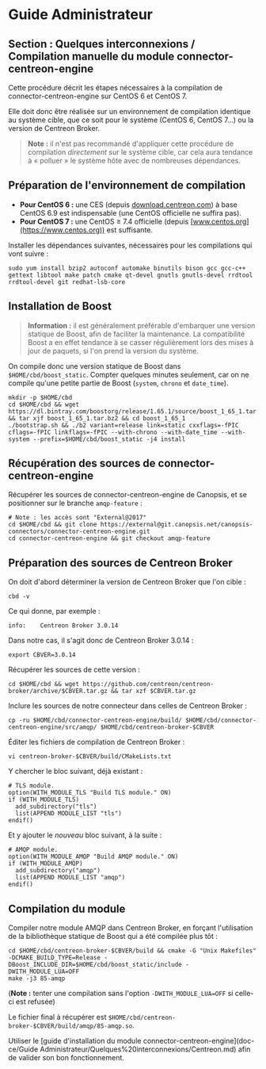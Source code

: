 # Guide Administrateur

## Section : Quelques interconnexions / Compilation manuelle du module connector-centreon-engine

Cette procédure décrit les étapes nécessaires à la compilation de connector-centreon-engine sur CentOS 6 et CentOS 7.

Elle doit donc être réalisée sur un environnement de compilation identique au système cible, que ce soit pour le système (CentOS 6, CentOS 7…) ou la version de Centreon Broker.

> **Note :** il n'est pas recommandé d'appliquer cette procédure de compilation *directement* sur le système cible, car cela aura tendance à « polluer » le système hôte avec de nombreuses dépendances.

## Préparation de l'environnement de compilation

*  **Pour CentOS 6 :** une CES (depuis [download.centreon.com](https://download.centreon.com)) à base CentOS 6.9 est indispensable (une CentOS officielle ne suffira pas).
*  **Pour CentOS 7 :** une CentOS ≥ 7.4 officielle (depuis [www.centos.org](https://www.centos.org)) est suffisante.

Installer les dépendances suivantes, nécessaires pour les compilations qui vont suivre :
```shell
sudo yum install bzip2 autoconf automake binutils bison gcc gcc-c++ gettext libtool make patch cmake qt-devel gnutls gnutls-devel rrdtool rrdtool-devel git redhat-lsb-core
```

## Installation de Boost

> **Information :** il est généralement préférable d'embarquer une version statique de Boost, afin de faciliter la maintenance. La compatibilité Boost a en effet tendance à se casser régulièrement lors des mises à jour de paquets, si l'on prend la version du système.

On compile donc une version statique de Boost dans `$HOME/cbd/boost_static`. Compter quelques minutes seulement, car on ne compile qu'une petite partie de Boost (`system`, `chrono` et `date_time`).
```shell
mkdir -p $HOME/cbd
cd $HOME/cbd && wget https://dl.bintray.com/boostorg/release/1.65.1/source/boost_1_65_1.tar.bz2 && tar xjf boost_1_65_1.tar.bz2 && cd boost_1_65_1
./bootstrap.sh && ./b2 variant=release link=static cxxflags=-fPIC cflags=-fPIC linkflags=-fPIC --with-chrono --with-date_time --with-system --prefix=$HOME/cbd/boost_static -j4 install
```

## Récupération des sources de connector-centreon-engine

Récupérer les sources de connector-centreon-engine de Canopsis, et se positionner sur le branche `amqp-feature` :
```shell
# Note : les accès sont "External@2017"
cd $HOME/cbd && git clone https://external@git.canopsis.net/canopsis-connectors/connector-centreon-engine.git
cd connector-centreon-engine && git checkout amqp-feature
```

## Préparation des sources de Centreon Broker

On doit d'abord déterminer la version de Centreon Broker que l'on cible :
```shell
cbd -v
```

Ce qui donne, par exemple :
```
info:    Centreon Broker 3.0.14
```

Dans notre cas, il s'agit donc de Centreon Broker 3.0.14 :
```shell
export CBVER=3.0.14
```

Récupérer les sources de cette version :
```shell
cd $HOME/cbd && wget https://github.com/centreon/centreon-broker/archive/$CBVER.tar.gz && tar xzf $CBVER.tar.gz
```

Inclure les sources de notre connecteur dans celles de Centreon Broker :
```shell
cp -ru $HOME/cbd/connector-centreon-engine/build/ $HOME/cbd/connector-centreon-engine/src/amqp/ $HOME/cbd/centreon-broker-$CBVER
```

Éditer les fichiers de compilation de Centreon Broker :
```shell
vi centreon-broker-$CBVER/build/CMakeLists.txt
```

Y chercher le bloc suivant, déjà existant :
```
# TLS module.
option(WITH_MODULE_TLS "Build TLS module." ON)
if (WITH_MODULE_TLS)
  add_subdirectory("tls")
  list(APPEND MODULE_LIST "tls")
endif()
```

Et y ajouter le *nouveau* bloc suivant, à la suite :
```
# AMQP module.
option(WITH_MODULE_AMQP "Build AMQP module." ON)
if (WITH_MODULE_AMQP)
  add_subdirectory("amqp")
  list(APPEND MODULE_LIST "amqp")
endif()
```

## Compilation du module

Compiler notre module AMQP dans Centreon Broker, en forçant l'utilisation de la bibliothèque statique de Boost qui a été compilée plus tôt :
```shell
cd $HOME/cbd/centreon-broker-$CBVER/build && cmake -G "Unix Makefiles" -DCMAKE_BUILD_TYPE=Release -DBoost_INCLUDE_DIR=$HOME/cbd/boost_static/include -DWITH_MODULE_LUA=OFF
make -j3 85-amqp
```

(**Note :** tenter une compilation sans l'option `-DWITH_MODULE_LUA=OFF` si celle-ci est refusée)

Le fichier final à récupérer est `$HOME/cbd/centreon-broker-$CBVER/build/amqp/85-amqp.so`.

Utiliser le [guide d'installation du module connector-centreon-engine](doc-ce/Guide Administrateur/Quelques%20interconnexions/Centreon.md) afin de valider son bon fonctionnement.
